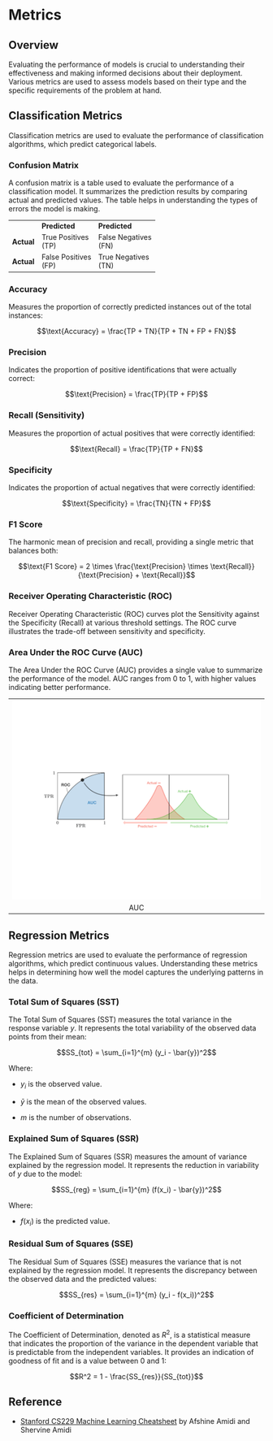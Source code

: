 # Metrics

## Overview

Evaluating the performance of models is crucial to understanding their effectiveness and making informed decisions about their deployment. Various metrics are used to assess models based on their type and the specific requirements of the problem at hand.

## Classification Metrics

Classification metrics are used to evaluate the performance of classification algorithms, which predict categorical labels. 

### Confusion Matrix

A confusion matrix is a table used to evaluate the performance of a classification model. It summarizes the prediction results by comparing actual and predicted values. The table helps in understanding the types of errors the model is making.

<table>
    <tr>
        <td></td>
        <td><strong>Predicted</strong></td>
        <td><strong>Predicted</strong></td>
    </tr>
    <tr>
        <td><strong>Actual</strong></td>
        <td>True Positives<br>(TP)</td>
        <td>False Negatives<br>(FN)</td>
    </tr>
    <tr>
        <td><strong>Actual</strong></td>
        <td>False Positives<br>(FP)</td>
        <td>True Negatives<br>(TN)</td>
    </tr>
</table>

### Accuracy

Measures the proportion of correctly predicted instances out of the total instances:

$$\text{Accuracy} = \frac{TP + TN}{TP + TN + FP + FN}$$

### Precision

Indicates the proportion of positive identifications that were actually correct:

$$\text{Precision} = \frac{TP}{TP + FP}$$

### Recall (Sensitivity)

Measures the proportion of actual positives that were correctly identified:

$$\text{Recall} = \frac{TP}{TP + FN}$$

### Specificity

Indicates the proportion of actual negatives that were correctly identified:

$$\text{Specificity} = \frac{TN}{TN + FP}$$

### F1 Score

The harmonic mean of precision and recall, providing a single metric that balances both:

$$\text{F1 Score} = 2 \times \frac{\text{Precision} \times \text{Recall}}{\text{Precision} + \text{Recall}}$$

### Receiver Operating Characteristic (ROC)

Receiver Operating Characteristic (ROC) curves plot the Sensitivity against the Specificity (Recall) at various threshold settings. The ROC curve illustrates the trade-off between sensitivity and specificity.

### Area Under the ROC Curve (AUC)

The Area Under the ROC Curve (AUC) provides a single value to summarize the performance of the model. AUC ranges from 0 to 1, with higher values indicating better performance.

<table>
<tr>
    <td><img src="/metrics/img/1.png" width="512"></td>
</tr>
<tr>
    <td align="center">AUC</td>
</tr>
</table>

## Regression Metrics

Regression metrics are used to evaluate the performance of regression algorithms, which predict continuous values. Understanding these metrics helps in determining how well the model captures the underlying patterns in the data.

### Total Sum of Squares (SST)

The Total Sum of Squares (SST) measures the total variance in the response variable $y$. It represents the total variability of the observed data points from their mean:

$$SS_{tot} = \sum_{i=1}^{m} (y_i - \bar{y})^2$$

Where:

- $y_i$ is the observed value.

- $\bar{y}$ is the mean of the observed values.

- $m$ is the number of observations.

### Explained Sum of Squares (SSR)

The Explained Sum of Squares (SSR) measures the amount of variance explained by the regression model. It represents the reduction in variability of $y$ due to the model:

$$SS_{reg} = \sum_{i=1}^{m} (f(x_i) - \bar{y})^2$$

Where:

- $f(x_i)$ is the predicted value.

### Residual Sum of Squares (SSE)

The Residual Sum of Squares (SSE) measures the variance that is not explained by the regression model. It represents the discrepancy between the observed data and the predicted values:

$$SS_{res} = \sum_{i=1}^{m} (y_i - f(x_i))^2$$

### Coefficient of Determination

The Coefficient of Determination, denoted as $R^2$, is a statistical measure that indicates the proportion of the variance in the dependent variable that is predictable from the independent variables. It provides an indication of goodness of fit and is a value between 0 and 1:

$$R^2 = 1 - \frac{SS_{res}}{SS_{tot}}$$

## Reference

- [Stanford CS229 Machine Learning Cheatsheet](https://stanford.edu/~shervine/teaching/cs-229) by Afshine Amidi and Shervine Amidi

